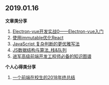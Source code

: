 ## 2019.01.16

**文章类分享**

  1. [Electron-vue开发实战0——Electron-vue入门](https://juejin.im/post/5a572f26f265da3e513305f6?utm_source=gold_browser_extension) 
  2. [使用immutable优化React](https://segmentfault.com/a/1190000010438089?utm_source=tag-newest) 
  3. [JavaScript 复杂判断的更优雅写法](https://juejin.im/post/5bdfef86e51d453bf8051bf8?utm_source=wechat) 
  4. [JS数据结构与算法_栈&队列](https://segmentfault.com/a/1190000017905515) 
  5. [进军高级前端开发工程师必备的知识图谱](https://segmentfault.com/a/1190000017849026) 


**个人心得类分享**

1. [一个前端在校生的2018年终总结](https://juejin.im/post/5c30512ee51d455157183514)

